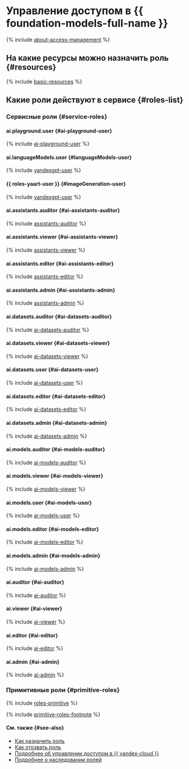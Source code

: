 # Управление доступом в {{ foundation-models-full-name }}

{% include [about-access-management](../../_includes/iam/about-access-management.md) %}

## На какие ресурсы можно назначить роль {#resources}

{% include [basic-resources](../../_includes/iam/basic-resources-for-access-control.md) %}

## Какие роли действуют в сервисе {#roles-list}

### Сервисные роли {#service-roles}

#### ai.playground.user {#ai-playground-user}

{% include [ai-playground-user](../../_roles/ai/playground/user.md) %}

#### ai.languageModels.user {#languageModels-user}

{% include [yandexgpt-user](../../_roles/ai/languageModels/user.md) %}

#### {{ roles-yaart-user }} {#imageGeneration-user}

{% include [yandexgpt-user](../../_roles/ai/imageGeneration/user.md) %}

#### ai.assistants.auditor {#ai-assistants-auditor}

{% include [assistants-auditor](../../_roles/ai/assistants/auditor.md) %}

#### ai.assistants.viewer {#ai-assistants-viewer}

{% include [assistants-viewer](../../_roles/ai/assistants/viewer.md) %}

#### ai.assistants.editor {#ai-assistants-editor}

{% include [assistants-editor](../../_roles/ai/assistants/editor.md) %}

#### ai.assistants.admin {#ai-assistants-admin}

{% include [assistants-admin](../../_roles/ai/assistants/admin.md) %}

#### ai.datasets.auditor {#ai-datasets-auditor}

{% include [ai-datasets-auditor](../../_roles/ai/datasets/auditor.md) %}

#### ai.datasets.viewer {#ai-datasets-viewer}

{% include [ai-datasets-viewer](../../_roles/ai/datasets/viewer.md) %}

#### ai.datasets.user {#ai-datasets-user}

{% include [ai-datasets-user](../../_roles/ai/datasets/user.md) %}

#### ai.datasets.editor {#ai-datasets-editor}

{% include [ai-datasets-editor](../../_roles/ai/datasets/editor.md) %}

#### ai.datasets.admin {#ai-datasets-admin}

{% include [ai-datasets-admin](../../_roles/ai/datasets/admin.md) %}

#### ai.models.auditor {#ai-models-auditor}

{% include [ai-models-auditor](../../_roles/ai/models/auditor.md) %}

#### ai.models.viewer {#ai-models-viewer}

{% include [ai-models-viewer](../../_roles/ai/models/viewer.md) %}

#### ai.models.user {#ai-models-user}

{% include [ai-models-user](../../_roles/ai/models/user.md) %}

#### ai.models.editor {#ai-models-editor}

{% include [ai-models-editor](../../_roles/ai/models/editor.md) %}

#### ai.models.admin {#ai-models-admin}

{% include [ai-models-admin](../../_roles/ai/models/admin.md) %}

#### ai.auditor {#ai-auditor}

{% include [ai-auditor](../../_roles/ai/auditor.md) %}

#### ai.viewer {#ai-viewer}

{% include [ai-viewer](../../_roles/ai/viewer.md) %}

#### ai.editor {#ai-editor}

{% include [ai-editor](../../_roles/ai/editor.md) %}

#### ai.admin {#ai-admin}

{% include [ai-admin](../../_roles/ai/admin.md) %}

### Примитивные роли {#primitive-roles}

{% include [roles-primitive](../../_includes/roles-primitive.md) %}

{% include [primitive-roles-footnote](../../_includes/primitive-roles-footnote.md) %}

#### См. также {#see-also}

* [Как назначить роль](../../iam/operations/roles/grant.md)
* [Как отозвать роль](../../iam/operations/roles/revoke.md)
* [Подробнее об управлении доступом в {{ yandex-cloud }}](../../iam/concepts/access-control/index.md)
* [Подробнее о наследовании ролей](../../resource-manager/concepts/resources-hierarchy.md#access-rights-inheritance)